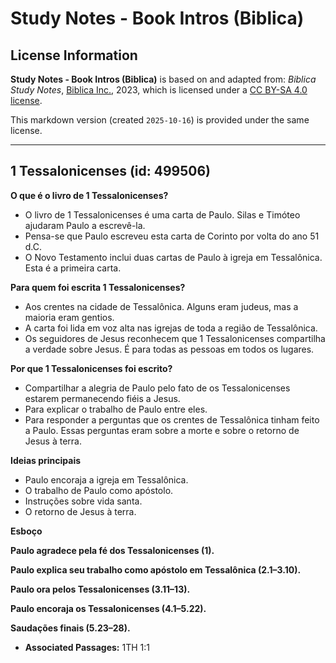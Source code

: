 # Study Notes - Book Intros (Biblica)

## License Information

**Study Notes - Book Intros (Biblica)** is based on and adapted from: _Biblica Study Notes_, [Biblica Inc.](https://www.biblica.com/), 2023, which is licensed under a [CC BY-SA 4.0 license](https://creativecommons.org/licenses/by-sa/4.0/legalcode.en).

This markdown version (created `2025-10-16`) is provided under the same license.



--------------------------------

## 1 Tessalonicenses (id: 499506)

**O que é o livro de 1 Tessalonicenses?**

* O livro de 1 Tessalonicenses é uma carta de Paulo. Silas e Timóteo ajudaram Paulo a escrevê\-la.
* Pensa\-se que Paulo escreveu esta carta de Corinto por volta do ano 51 d.C.
* O Novo Testamento inclui duas cartas de Paulo à igreja em Tessalônica. Esta é a primeira carta.

**Para quem foi escrita 1 Tessalonicenses?**

* Aos crentes na cidade de Tessalônica. Alguns eram judeus, mas a maioria eram gentios.
* A carta foi lida em voz alta nas igrejas de toda a região de Tessalônica.
* Os seguidores de Jesus reconhecem que 1 Tessalonicenses compartilha a verdade sobre Jesus. É para todas as pessoas em todos os lugares.

**Por que 1 Tessalonicenses foi escrito?**

* Compartilhar a alegria de Paulo pelo fato de os Tessalonicenses estarem permanecendo fiéis a Jesus.
* Para explicar o trabalho de Paulo entre eles.
* Para responder a perguntas que os crentes de Tessalônica tinham feito a Paulo. Essas perguntas eram sobre a morte e sobre o retorno de Jesus à terra.

**Ideias principais**

* Paulo encoraja a igreja em Tessalônica.
* O trabalho de Paulo como apóstolo.
* Instruções sobre vida santa.
* O retorno de Jesus à terra.

**Esboço**

**Paulo agradece pela fé dos Tessalonicenses (1\).**

**Paulo explica seu trabalho como apóstolo em Tessalônica (2\.1–3\.10\).**

**Paulo ora pelos Tessalonicenses (3\.11–13\).**

**Paulo encoraja os Tessalonicenses (4\.1–5\.22\).**

**Saudações finais (5\.23–28\).**

* **Associated Passages:** 1TH 1:1

